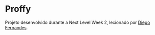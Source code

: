 # Proffy

Projeto desenvolvido durante a Next Level Week 2, lecionado por [Diego Fernandes](https://github.com/diego3g/).

